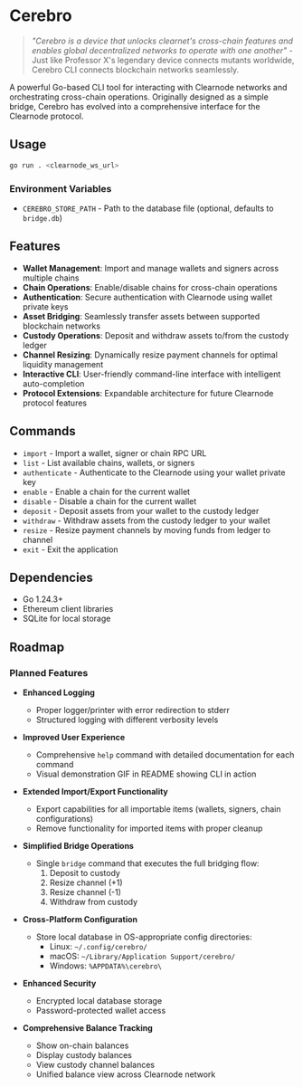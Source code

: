 # Cerebro

> *"Cerebro is a device that unlocks clearnet's cross-chain features and enables global decentralized networks to operate with one another"* - Just like Professor X's legendary device connects mutants worldwide, Cerebro CLI connects blockchain networks seamlessly.

A powerful Go-based CLI tool for interacting with Clearnode networks and orchestrating cross-chain operations. Originally designed as a simple bridge, Cerebro has evolved into a comprehensive interface for the Clearnode protocol.

## Usage

```bash
go run . <clearnode_ws_url>
```

### Environment Variables

- `CEREBRO_STORE_PATH` - Path to the database file (optional, defaults to `bridge.db`)

## Features

- **Wallet Management**: Import and manage wallets and signers across multiple chains
- **Chain Operations**: Enable/disable chains for cross-chain operations
- **Authentication**: Secure authentication with Clearnode using wallet private keys
- **Asset Bridging**: Seamlessly transfer assets between supported blockchain networks
- **Custody Operations**: Deposit and withdraw assets to/from the custody ledger
- **Channel Resizing**: Dynamically resize payment channels for optimal liquidity management
- **Interactive CLI**: User-friendly command-line interface with intelligent auto-completion
- **Protocol Extensions**: Expandable architecture for future Clearnode protocol features

## Commands

- `import` - Import a wallet, signer or chain RPC URL
- `list` - List available chains, wallets, or signers
- `authenticate` - Authenticate to the Clearnode using your wallet private key
- `enable` - Enable a chain for the current wallet
- `disable` - Disable a chain for the current wallet
- `deposit` - Deposit assets from your wallet to the custody ledger
- `withdraw` - Withdraw assets from the custody ledger to your wallet
- `resize` - Resize payment channels by moving funds from ledger to channel
- `exit` - Exit the application

## Dependencies

- Go 1.24.3+
- Ethereum client libraries
- SQLite for local storage

## Roadmap

### Planned Features

- **Enhanced Logging**
  - Proper logger/printer with error redirection to stderr
  - Structured logging with different verbosity levels

- **Improved User Experience**
  - Comprehensive `help` command with detailed documentation for each command
  - Visual demonstration GIF in README showing CLI in action

- **Extended Import/Export Functionality**
  - Export capabilities for all importable items (wallets, signers, chain configurations)
  - Remove functionality for imported items with proper cleanup

- **Simplified Bridge Operations**
  - Single `bridge` command that executes the full bridging flow:
    1. Deposit to custody
    2. Resize channel (+1)
    3. Resize channel (-1)
    4. Withdraw from custody

- **Cross-Platform Configuration**
  - Store local database in OS-appropriate config directories:
    - Linux: `~/.config/cerebro/`
    - macOS: `~/Library/Application Support/cerebro/`
    - Windows: `%APPDATA%\cerebro\`

- **Enhanced Security**
  - Encrypted local database storage
  - Password-protected wallet access

- **Comprehensive Balance Tracking**
  - Show on-chain balances
  - Display custody balances
  - View custody channel balances
  - Unified balance view across Clearnode network
